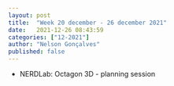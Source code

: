 ```yaml
---
layout: post
title:  "Week 20 december - 26 december 2021"
date:   2021-12-26 08:43:59
categories: ["12-2021"]
author: "Nelson Gonçalves"
published: false
---
```


* NERDLab: Octagon 3D - planning session

